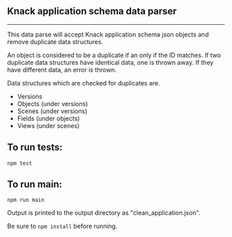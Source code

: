 ## Knack application schema data parser
---
This data parse will accept Knack application schema json objects and remove duplicate data structures.

An object is considered to be a duplicate if an only if the ID matches. If two duplicate data structures have identical data, one is thrown away. If they have different data, an error is thrown.

Data structures which are checked for duplicates are.

* Versions
* Objects (under versions)
* Scenes (under versions)
* Fields (under objects)
* Views (under scenes)


## To run tests:
`npm test`

## To run main:
`npm run main`

Output is printed to the output directory as "clean_application.json".

Be sure to `npm install` before running.